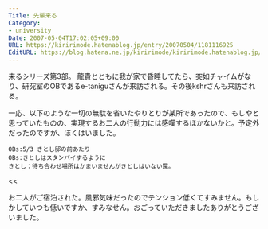 ```yaml
---
Title: 先輩来る
Category:
- university
Date: 2007-05-04T17:02:05+09:00
URL: https://kiririmode.hatenablog.jp/entry/20070504/1181116925
EditURL: https://blog.hatena.ne.jp/kiririmode/kiririmode.hatenablog.jp/atom/entry/8454420450078217356
---
```



来るシリーズ第3部。
龍貴とともに我が家で昏睡してたら、突如チャイムがなり、研究室のOBであるe-taniguさんが来訪される。その後kshrさんも来訪される。



一応、以下のような一切の無駄を省いたやりとりが某所であったので、もしやと思っていたものの、実現するお二人の行動力には感嘆するほかないかと。予定外だったのですが、ぼくはいました。
>>
    OBs:5/3 きとし邸の前あたり
    OBs:きとしはスタンバイするように
    きとし：待ち合わせ場所はかまいませんがきとしはいない罠。
<<

お二人がご宿泊された。風邪気味だったのでテンション低くてすみません。もしかしていつも低いですか、すみなせん。おごっていただきましたありがとうございました。
